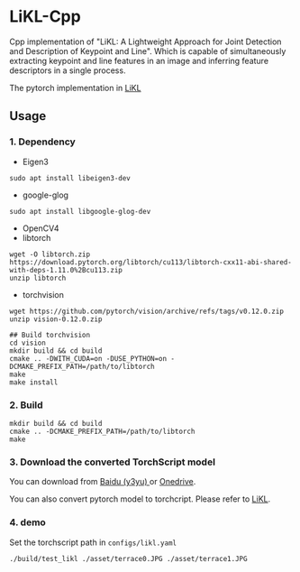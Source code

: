 # LiKL-Cpp
Cpp implementation of "LiKL: A Lightweight Approach for Joint Detection and Description of Keypoint and Line".
Which is capable of simultaneously extracting keypoint and line features in an image and inferring feature descriptors in a single process.

The pytorch implementation in [LiKL](https://github.com/hjshxb/LiKL/)

## Usage
### 1. Dependency
- Eigen3
```shell
sudo apt install libeigen3-dev
```
- google-glog
```shell
sudo apt install libgoogle-glog-dev
```
- OpenCV4
- libtorch
```shell
wget -O libtorch.zip https://download.pytorch.org/libtorch/cu113/libtorch-cxx11-abi-shared-with-deps-1.11.0%2Bcu113.zip
unzip libtorch
```
- torchvision
```shell
wget https://github.com/pytorch/vision/archive/refs/tags/v0.12.0.zip
unzip vision-0.12.0.zip

## Build torchvision
cd vision
mkdir build && cd build
cmake .. -DWITH_CUDA=on -DUSE_PYTHON=on -DCMAKE_PREFIX_PATH=/path/to/libtorch
make
make install
```

### 2. Build
```shell
mkdir build && cd build
cmake .. -DCMAKE_PREFIX_PATH=/path/to/libtorch
make
```

### 3. Download the converted TorchScript model
You can download from [Baidu (y3yu) ](https://pan.baidu.com/s/1gIeHr6EWJF-80i0sGX-lYQ) or [Onedrive](https://1drv.ms/u/s!Ah0c5cK_vtly10KVn5ypGBM_sBRS?e=frMbm8).

You can also convert pytorch model to torchcript. Please refer to [LiKL](https://github.com/hjshxb/LiKL/).

### 4. demo
Set the torchscript path in `configs/likl.yaml`
```shell
./build/test_likl ./asset/terrace0.JPG ./asset/terrace1.JPG
```




